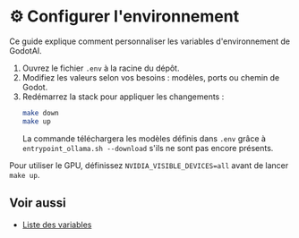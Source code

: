 # ⚙️ Configurer l'environnement

Ce guide explique comment personnaliser les variables d'environnement de GodotAI.

1. Ouvrez le fichier `.env` à la racine du dépôt.
2. Modifiez les valeurs selon vos besoins : modèles, ports ou chemin de Godot.
3. Redémarrez la stack pour appliquer les changements :
   ```bash
   make down
   make up
   ```
   La commande téléchargera les modèles définis dans `.env` grâce à `entrypoint_ollama.sh --download` s'ils ne sont pas encore présents.

Pour utiliser le GPU, définissez `NVIDIA_VISIBLE_DEVICES=all` avant de lancer `make up`.

## Voir aussi

- [Liste des variables](../reference/variables-env.md)
